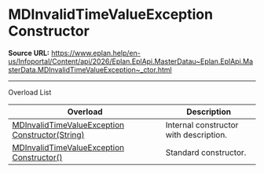 # MDInvalidTimeValueException Constructor

**Source URL:** https://www.eplan.help/en-us/Infoportal/Content/api/2026/Eplan.EplApi.MasterDatau~Eplan.EplApi.MasterData.MDInvalidTimeValueException~_ctor.html

---

Overload List

| Overload | Description |
| --- | --- |
| [MDInvalidTimeValueException Constructor(String)](Eplan.EplApi.MasterDatau~Eplan.EplApi.MasterData.MDInvalidTimeValueException~_ctor(String).html) | Internal constructor with description. |
| [MDInvalidTimeValueException Constructor()](Eplan.EplApi.MasterDatau~Eplan.EplApi.MasterData.MDInvalidTimeValueException~_ctor().html) | Standard constructor. |

